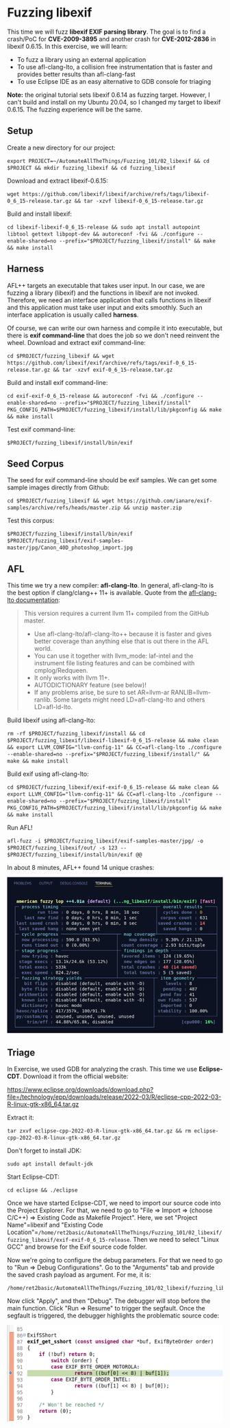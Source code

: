 # Fuzzing libexif

This time we will fuzz **libexif EXIF parsing library**. The goal is to find a crash/PoC for **CVE-2009-3895** and another crash for **CVE-2012-2836** in libexif 0.6.15. In this exercise, we will learn:

- To fuzz a library using an external application
- To use afl-clang-lto, a collision free instrumentation that is faster and provides better results than afl-clang-fast
- To use Eclipse IDE as an easy alternative to GDB console for triaging

**Note:** the original tutorial sets libexif 0.6.14 as fuzzing target. However, I can't build and install on my Ubuntu 20.04, so I changed my target to libexif 0.6.15. The fuzzing experience will be the same.

## Setup

Create a new directory for our project:

```shell
export PROJECT=~/AutomateAllTheThings/Fuzzing_101/02_libexif && cd $PROJECT && mkdir fuzzing_libexif && cd fuzzing_libexif
```

Download and extract libexif-0.6.15:

```shell
wget https://github.com/libexif/libexif/archive/refs/tags/libexif-0_6_15-release.tar.gz && tar -xzvf libexif-0_6_15-release.tar.gz
```

Build and install libexif:

```shell
cd libexif-libexif-0_6_15-release && sudo apt install autopoint libtool gettext libpopt-dev && autoreconf -fvi && ./configure --enable-shared=no --prefix="$PROJECT/fuzzing_libexif/install" && make && make install
```

## Harness

AFL++ targets an executable that takes user input. In our case, we are fuzzing a library (libexif) and the functions in libexif are not invoked. Therefore, we need an interface application that calls functions in libexif and this application must take user input and exits smoothly. Such an interface application is usually called **harness**.

Of course, we can write our own harness and compile it into executable, but there is **exif command-line** that does the job so we don't need reinvent the wheel. Download and extract exif command-line:

```shell
cd $PROJECT/fuzzing_libexif && wget https://github.com/libexif/exif/archive/refs/tags/exif-0_6_15-release.tar.gz && tar -xzvf exif-0_6_15-release.tar.gz
```

Build and install exif command-line:

```shell
cd exif-exif-0_6_15-release && autoreconf -fvi && ./configure --enable-shared=no --prefix="$PROJECT/fuzzing_libexif/install" PKG_CONFIG_PATH=$PROJECT/fuzzing_libexif/install/lib/pkgconfig && make && make install
```

Test exif command-line:

```shell
$PROJECT/fuzzing_libexif/install/bin/exif
```

## Seed Corpus

The seed for exif command-line should be exif samples. We can get some sample images directly from Github:

```shell
cd $PROJECT/fuzzing_libexif && wget https://github.com/ianare/exif-samples/archive/refs/heads/master.zip && unzip master.zip
```

Test this corpus:

```shell
$PROJECT/fuzzing_libexif/install/bin/exif $PROJECT/fuzzing_libexif/exif-samples-master/jpg/Canon_40D_photoshop_import.jpg
```

## AFL

This time we try a new compiler: **afl-clang-lto**. In general, afl-clang-lto is the best option if  clang/clang++ 11+ is available. Quote from the [afl-clang-lto documentation](https://github.com/AFLplusplus/AFLplusplus/blob/stable/instrumentation/README.lto.md):

> This version requires a current llvm 11+ compiled from the GitHub master.
> - Use afl-clang-lto/afl-clang-lto++ because it is faster and gives better coverage than anything else that is out there in the AFL world.
> - You can use it together with llvm_mode: laf-intel and the instrument file listing features and can be combined with cmplog/Redqueen.
> - It only works with llvm 11+.
> - AUTODICTIONARY feature (see below)!
> - If any problems arise, be sure to set AR=llvm-ar RANLIB=llvm-ranlib. Some targets might need LD=afl-clang-lto and others LD=afl-ld-lto.

Build libexif using afl-clang-lto:

```shell
rm -rf $PROJECT/fuzzing_libexif/install && cd $PROJECT/fuzzing_libexif/libexif-libexif-0_6_15-release && make clean && export LLVM_CONFIG="llvm-config-11" && CC=afl-clang-lto ./configure --enable-shared=no --prefix="$PROJECT/fuzzing_libexif/install/" && make && make install
```

Build exif using afl-clang-lto:

```shell
cd $PROJECT/fuzzing_libexif/exif-exif-0_6_15-release && make clean && export LLVM_CONFIG="llvm-config-11" && CC=afl-clang-lto ./configure --enable-shared=no --prefix="$PROJECT/fuzzing_libexif/install" PKG_CONFIG_PATH=$PROJECT/fuzzing_libexif/install/lib/pkgconfig && make && make install
```

Run AFL!

```shell
afl-fuzz -i $PROJECT/fuzzing_libexif/exif-samples-master/jpg/ -o $PROJECT/fuzzing_libexif/out/ -s 123 -- $PROJECT/fuzzing_libexif/install/bin/exif @@
```

In about 8 minutes, AFL++ found 14 unique crashes:

![AFL++](https://raw.githubusercontent.com/ret2basic/AutomateAllTheThings/main/Fuzzing_101/02_libexif/AFL.png)

## Triage

In Exercise, we used GDB for analyzing the crash. This time we use **Eclipse-CDT**. Download it from the official website:

https://www.eclipse.org/downloads/download.php?file=/technology/epp/downloads/release/2022-03/R/eclipse-cpp-2022-03-R-linux-gtk-x86_64.tar.gz

Extract it:

```shell
tar zxvf eclipse-cpp-2022-03-R-linux-gtk-x86_64.tar.gz && rm eclipse-cpp-2022-03-R-linux-gtk-x86_64.tar.gz
```

Don't forget to install JDK:

```shell
sudo apt install default-jdk
```

Start Eclipse-CDT:

```shell
cd eclipse && ./eclipse
```

Once we have started Eclipse-CDT, we need to import our source code into the Project Explorer. For that, we need to go to "File => Import => (choose C/C++) => Existing Code as Makefile Project". Here, we set "Project Name"=libexif and "Existing Code Location"=`/home/ret2basic/AutomateAllTheThings/Fuzzing_101/02_libexif/fuzzing_libexif/exif-exif-0_6_15-release`. Then we need to select "Linux GCC" and browse for the Exif source code folder.

Now we're going to configure the debug parameters. For that we need to go to "Run => Debug Configurations". Go to the "Arguments" tab and provide the saved crash payload as argument. For me, it is:

```
/home/ret2basic/AutomateAllTheThings/Fuzzing_101/02_libexif/fuzzing_libexif/out/default/crashes/id:000000,sig:11,src:000320,time:62014,execs:67639,op:havoc,rep:16
```

Now click "Apply", and then "Debug". The debugger will stop before the main function. Click "Run => Resume" to trigger the segfault. Once the segfault is triggered, the debugger highlights the problematic source code:

![Eclipse](https://raw.githubusercontent.com/ret2basic/AutomateAllTheThings/main/Fuzzing_101/02_libexif/Eclipse.png)
